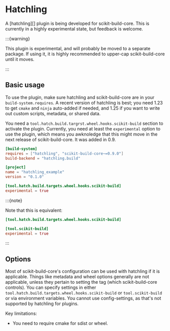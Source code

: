 # Hatchling

A [hatchling][] plugin is being developed for scikit-build-core. This is
currently in a highly experimental state, but feedback is welcome.

:::{warning}

This plugin is experimental, and will probably be moved to a separate package.
If using it, it is highly recommended to upper-cap scikit-build-core until it
moves.

:::

## Basic usage

To use the plugin, make sure hatchling and scikit-build-core are in your
`build-system.requires`. A recent version of hatchling is best; you need 1.23 to
get `cmake` and `ninja` auto-added if needed, and 1.25 if you want to write out
custom scripts, metadata, or shared data.

You need a `tool.hatch.build.targrst.wheel.hooks.scikit-build` section to
activate the plugin. Currently, you need at least the `experimental` option to
use the plugin, which means you awknoledge that this might move in the next
release of scikit-build-core. It was added in 0.9.

```toml
[build-system]
requires = ["hatchling", "scikit-build-core~=0.9.0"]
build-backend = "hatchling.build"

[project]
name = "hatchling_example"
version = "0.1.0"

[tool.hatch.build.targets.wheel.hooks.scikit-build]
experimental = true
```

:::{note}

Note that this is equivalent:

```toml
[tool.hatch.build.targets.wheel.hooks.scikit-build]

[tool.scikit-build]
experimental = true
```

:::

## Options

Most of scikit-build-core's configuration can be used with hatchling if it is
applicable. Things like metadata and wheel options generally are not applicable,
unless they pertain to setting the tag (which scikit-build-core controls). You
can specify settings in either
`tool.hatch.build.targets.wheel.hooks.scikit-build` or `tool.scikit-build` or
via environment variables. You cannot use config-settings, as that's not
supported by hatchling for plugins.

Key limitations:

- You need to require cmake for sdist or wheel.
